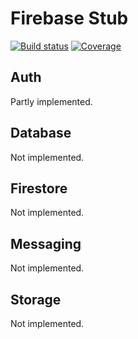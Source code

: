 # Firebase Stub
[![Build status](https://img.shields.io/travis/gustavohenke/firebase-stub.svg?style=flat-square)](https://travis-ci.org/gustavohenke/firebase-stub)
[![Coverage](https://img.shields.io/coveralls/github/gustavohenke/firebase-stub.svg?style=flat-square)](https://coveralls.io/github/gustavohenke/firebase-stub)

## Auth
Partly implemented.

## Database
Not implemented.

## Firestore
Not implemented.

## Messaging
Not implemented.

## Storage
Not implemented.
